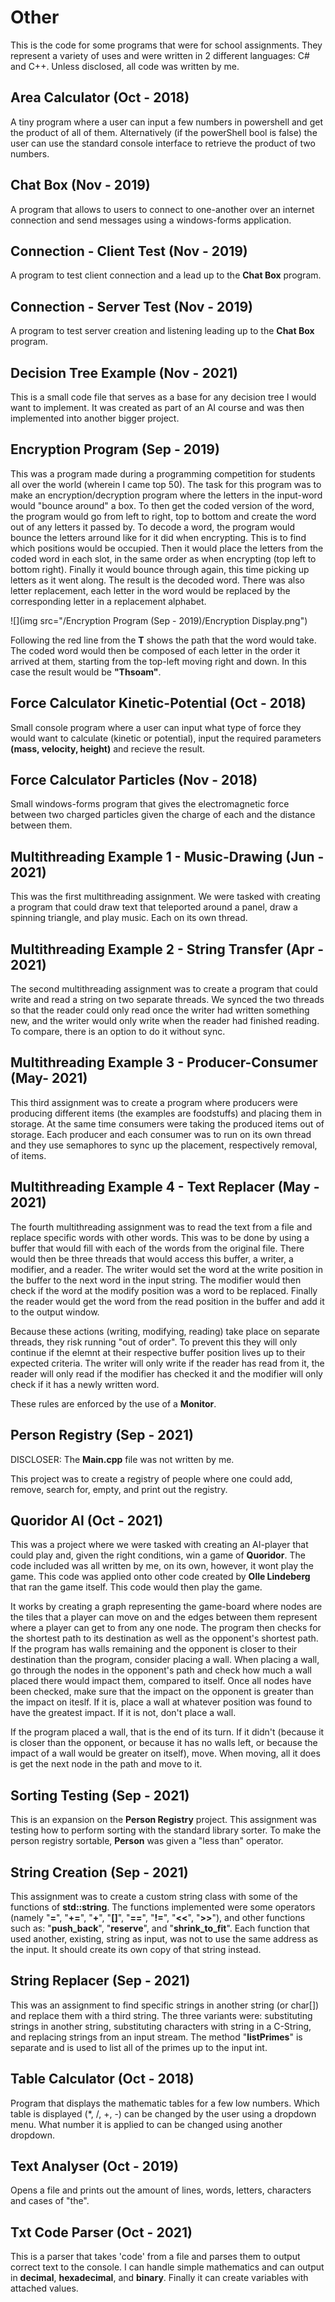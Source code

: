 # Other

This is the code for some programs that were for school assignments. They represent a variety of uses and were 
written in 2 different languages: C# and C++. Unless disclosed, all code was written by me.

## Area Calculator (Oct - 2018)

A tiny program where a user can input a few numbers in powershell and get the product of all of them. Alternatively 
(if the powerShell bool is false) the user can use the standard console interface to retrieve the product of two 
numbers.

## Chat Box (Nov - 2019)

A program that allows to users to connect to one-another over an internet connection and send messages using a 
windows-forms application.

## Connection - Client Test (Nov - 2019)

A program to test client connection and a lead up to the **Chat Box** program.

## Connection - Server Test (Nov - 2019)

A program to test server creation and listening leading up to the **Chat Box** program.

## Decision Tree Example (Nov - 2021)

This is a small code file that serves as a base for any decision tree I would want to implement. It was created as 
part of an AI course and was then implemented into another bigger project.

## Encryption Program (Sep - 2019)

This was a program made during a programming competition for students all over the world (wherein I came top 50).
The task for this program was to make an encryption/decryption program where the letters in the input-word would 
"bounce around" a box. To then get the coded version of the word, the program would go from left to right, top to 
bottom and create the word out of any letters it passed by. To decode a word, the program would bounce the letters 
arround like for it did when encrypting. This is to find which positions would be occupied. Then it would place the 
letters from the coded word in each slot, in the same order as when encrypting (top left to bottom right). 
Finally it would bounce through again, this time picking up letters as it went along. The result is the decoded 
word. There was also letter replacement, each letter in the word would be replaced by the corresponding letter in 
a replacement alphabet.

![](img src="/Encryption Program (Sep - 2019)/Encryption Display.png")

Following the red line from the **T** shows the path that the word would take. The coded word would then be composed 
of each letter in the order it arrived at them, starting from the top-left moving right and down. In this case the 
result would be **"Thsoam"**.

## Force Calculator Kinetic-Potential (Oct - 2018)

Small console program where a user can input what type of force they would want to calculate (kinetic or potential), 
input the required parameters **(mass, velocity, height)** and recieve the result.

## Force Calculator Particles (Nov - 2018)

Small windows-forms program that gives the electromagnetic force between two charged particles given the charge of 
each and the distance between them.

## Multithreading Example 1 - Music-Drawing (Jun - 2021)

This was the first multithreading assignment. We were tasked with creating a program that could draw text that 
teleported around a panel, draw a spinning triangle, and play music. Each on its own thread.

## Multithreading Example 2 - String Transfer (Apr - 2021)

The second multithreading assignment was to create a program that could write and read a string on two separate 
threads. We synced the two threads so that the reader could only read once the writer had written something new, 
and the writer would only write when the reader had finished reading. To compare, there is an option to do it 
without sync.

## Multithreading Example 3 - Producer-Consumer (May- 2021)

This third assignment was to create a program where producers were producing different items (the examples are 
foodstuffs) and placing them in storage. At the same time consumers were taking the produced items out of storage. 
Each producer and each consumer was to run on its own thread and they use semaphores to sync up the placement, 
respectively removal, of items.

## Multithreading Example 4 - Text Replacer (May - 2021)

The fourth multithreading assignment was to read the text from a file and replace specific words with other words. 
This was to be done by using a buffer that would fill with each of the words from the original file. There would 
then be three threads that would access this buffer, a writer, a modifier, and a reader. The writer would 
set the word at the write position in the buffer to the next word in the input string. The modifier would then 
check if the word at the modify position was a word to be replaced. Finally the reader would get the word from the 
read position in the buffer and add it to the output window.

Because these actions (writing, modifying, reading) take place on separate threads, they risk running "out of 
order". To prevent this they will only continue if the elemnt at their respective buffer position lives up to their 
expected criteria. The writer will only write if the reader has read from it, the reader will only read if the 
modifier has checked it and the modifier will only check if it has a newly written word.

These rules are enforced by the use of a **Monitor**.

## Person Registry (Sep - 2021)

DISCLOSER: The **Main.cpp** file was not written by me.

This project was to create a registry of people where one could add, remove, search for, empty, and print out 
the registry.

## Quoridor AI (Oct - 2021)

This was a project where we were tasked with creating an AI-player that could play and, given the right conditions, 
win a game of **Quoridor**. The code included was all written by me, on its own, however, it wont play the game. 
This code was applied onto other code created by **Olle Lindeberg** that ran the game itself. This code would then 
play the game.

It works by creating a graph representing the game-board where nodes are the tiles that a player can move on and 
the edges between them represent where a player can get to from any one node. The program then checks for the 
shortest path to its destination as well as the opponent's shortest path. If the program has walls remaining and 
the opponent is closer to their destination than the program, consider placing a wall. When placing a wall, go 
through the nodes in the opponent's path and check how much a wall placed there would impact them, compared to 
itself. Once all nodes have been checked, make sure that the impact on the opponent is greater than the impact on 
iteslf. If it is, place a wall at whatever position was found to have the greatest impact. If it is not, don't 
place a wall.

If the program placed a wall, that is the end of its turn. If it didn't (because it is closer than the opponent, or 
because it has no walls left, or because the impact of a wall would be greater on itself), move. When moving, all 
it does is get the next node in the path and move to it.

## Sorting Testing (Sep - 2021)

This is an expansion on the **Person Registry** project. This assignment was testing how to perform sorting with 
the standard library sorter. To make the person registry sortable, **Person** was given a "less than" operator.

## String Creation (Sep - 2021)

This assignment was to create a custom string class with some of the functions of **std::string**. The functions 
implemented were some operators (namely "**=**", "**+=**", "**+**", "**[]**", "**==**", "**!=**", "**<<**", 
"**>>**"), and other functions such as: "**push_back**", "**reserve**", and "**shrink_to_fit**". Each function 
that used another, existing, string as input, was not to use the same address as the input. It should create its 
own copy of that string instead.

## String Replacer (Sep - 2021)

This was an assignment to find specific strings in another string (or char[]) and replace them with a third string. 
The three variants were: substituting strings in another string, substituting characters with string in a C-String, 
and replacing strings from an input stream. The method "**listPrimes**" is separate and is used to list all of 
the primes up to the input int.

## Table Calculator (Oct - 2018)

Program that displays the mathematic tables for a few low numbers. Which table is displayed (*, /, +, -) can be 
changed by the user using a dropdown menu. What number it is applied to can be changed using another dropdown.

## Text Analyser (Oct - 2019)

Opens a file and prints out the amount of lines, words, letters, characters and cases of "the".

## Txt Code Parser (Oct - 2021)

This is a parser that takes 'code' from a file and parses them to output correct text to the console. I can handle 
simple mathematics and can output in **decimal**, **hexadecimal**, and **binary**. Finally it can create variables 
with attached values.

